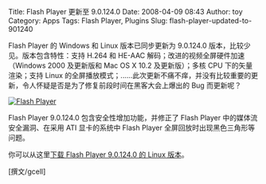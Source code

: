 Title: Flash Player 更新至 9.0.124.0
Date: 2008-04-09 08:43
Author: toy
Category: Apps
Tags: Flash Player, Plugins
Slug: flash-player-updated-to-901240

Flash Player 的 Windows 和 Linux 版本已同步更新为 9.0.124.0
版本，比较少见。版本包含特性：支持 H.264 和 HE-AAC
解码；改进的视频全屏硬件加速（Windows 2000 及更新版和 Mac OS X 10.2
及更新版）；多核 CPU 下的矢量渲染；支持 Linux
的全屏播放模式；......此次更新不痛不痒，并没有比较重要的更新，令人怀疑是否是为了修复前段时间在黑客大会上爆出的
Bug 而更新呢？

[![Flash
Player](http://i.linuxtoy.org/i/2008/04/flashplayer.jpg "flashplayer")](http://i.linuxtoy.org/i/2008/04/flashplayer.jpg)

Flash Player 9.0.124.0 包含安全性增加功能，并修正了 Flash Player
中的媒体流安全漏洞、在采用 ATI 显卡的系统中 Flash Player
全屏回放时出现黑色三角形等问题。

你可以从这里[下载 Flash Player 9.0.124.0 的 Linux
版本](http://www.adobe.com/shockwave/download/download.cgi?P1_Prod_Version=ShockwaveFlash&P2_Platform=Linux)。

[撰文/gcell]
